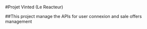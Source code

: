 #Projet Vinted (Le Reacteur)

##This project manage the APIs for user connexion and sale offers management
